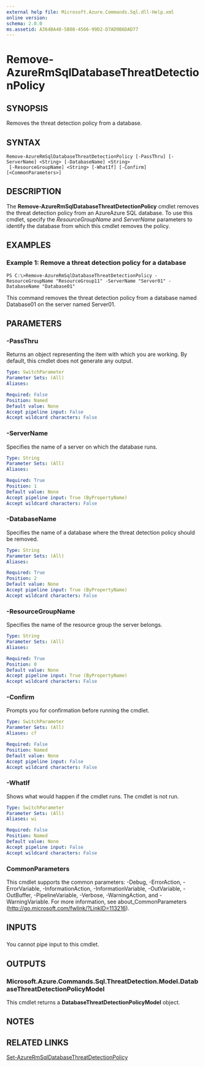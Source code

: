 ```yaml
---
external help file: Microsoft.Azure.Commands.Sql.dll-Help.xml
online version: 
schema: 2.0.0
ms.assetid: A364BA48-5B08-4566-99D2-D7AD9B6DAD77
---
```


# Remove-AzureRmSqlDatabaseThreatDetectionPolicy

## SYNOPSIS
Removes the threat detection policy from a database.

## SYNTAX

```
Remove-AzureRmSqlDatabaseThreatDetectionPolicy [-PassThru] [-ServerName] <String> [-DatabaseName] <String>
 [-ResourceGroupName] <String> [-WhatIf] [-Confirm] [<CommonParameters>]
```

## DESCRIPTION
The **Remove-AzureRmSqlDatabaseThreatDetectionPolicy** cmdlet removes the threat detection policy from an AzureAzure SQL database.
To use this cmdlet, specify the *ResourceGroupName* and *ServerName* parameters to identify the database from which this cmdlet removes the policy.

## EXAMPLES

### Example 1: Remove a threat detection policy for a database
```
PS C:\>Remove-AzureRmSqlDatabaseThreatDetectionPolicy -ResourceGroupName "ResourceGroup11" -ServerName "Server01" -DatabaseName "Database01"
```

This command removes the threat detection policy from a database named Database01 on the server named Server01.

## PARAMETERS

### -PassThru
Returns an object representing the item with which you are working.
By default, this cmdlet does not generate any output.

```yaml
Type: SwitchParameter
Parameter Sets: (All)
Aliases: 

Required: False
Position: Named
Default value: None
Accept pipeline input: False
Accept wildcard characters: False
```

### -ServerName
Specifies the name of a server on which the database runs.

```yaml
Type: String
Parameter Sets: (All)
Aliases: 

Required: True
Position: 1
Default value: None
Accept pipeline input: True (ByPropertyName)
Accept wildcard characters: False
```

### -DatabaseName
Specifies the name of a database where the threat detection policy should be removed.

```yaml
Type: String
Parameter Sets: (All)
Aliases: 

Required: True
Position: 2
Default value: None
Accept pipeline input: True (ByPropertyName)
Accept wildcard characters: False
```

### -ResourceGroupName
Specifies the name of the resource group the server belongs.

```yaml
Type: String
Parameter Sets: (All)
Aliases: 

Required: True
Position: 0
Default value: None
Accept pipeline input: True (ByPropertyName)
Accept wildcard characters: False
```

### -Confirm
Prompts you for confirmation before running the cmdlet.

```yaml
Type: SwitchParameter
Parameter Sets: (All)
Aliases: cf

Required: False
Position: Named
Default value: None
Accept pipeline input: False
Accept wildcard characters: False
```

### -WhatIf
Shows what would happen if the cmdlet runs. The cmdlet is not run.

```yaml
Type: SwitchParameter
Parameter Sets: (All)
Aliases: wi

Required: False
Position: Named
Default value: None
Accept pipeline input: False
Accept wildcard characters: False
```

### CommonParameters
This cmdlet supports the common parameters: -Debug, -ErrorAction, -ErrorVariable, -InformationAction, -InformationVariable, -OutVariable, -OutBuffer, -PipelineVariable, -Verbose, -WarningAction, and -WarningVariable. For more information, see about_CommonParameters (http://go.microsoft.com/fwlink/?LinkID=113216).

## INPUTS

###  
You cannot pipe input to this cmdlet.

## OUTPUTS

### Microsoft.Azure.Commands.Sql.ThreatDetection.Model.DatabaseThreatDetectionPolicyModel
This cmdlet returns a **DatabaseThreatDetectionPolicyModel** object.

## NOTES

## RELATED LINKS

[Set-AzureRmSqlDatabaseThreatDetectionPolicy]()


